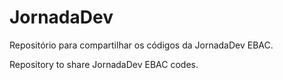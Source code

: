 # JornadaDev
Repositório para compartilhar os códigos da JornadaDev EBAC. 

Repository to share JornadaDev EBAC codes.

